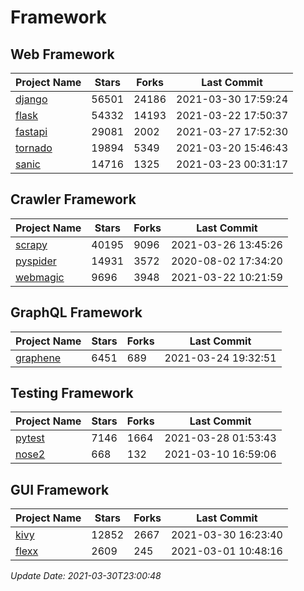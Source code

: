 # Framework

## Web Framework
| Project Name | Stars | Forks | Last Commit |
| ------------ | ----- | ----- | ----------- |
| [django](https://github.com/django/django) | 56501 | 24186 | 2021-03-30 17:59:24 |
| [flask](https://github.com/pallets/flask) | 54332 | 14193 | 2021-03-22 17:50:37 |
| [fastapi](https://github.com/tiangolo/fastapi) | 29081 | 2002 | 2021-03-27 17:52:30 |
| [tornado](https://github.com/tornadoweb/tornado) | 19894 | 5349 | 2021-03-20 15:46:43 |
| [sanic](https://github.com/sanic-org/sanic) | 14716 | 1325 | 2021-03-23 00:31:17 |

## Crawler Framework
| Project Name | Stars | Forks | Last Commit |
| ------------ | ----- | ----- | ----------- |
| [scrapy](https://github.com/scrapy/scrapy) | 40195 | 9096 | 2021-03-26 13:45:26 |
| [pyspider](https://github.com/binux/pyspider) | 14931 | 3572 | 2020-08-02 17:34:20 |
| [webmagic](https://github.com/code4craft/webmagic) | 9696 | 3948 | 2021-03-22 10:21:59 |

## GraphQL Framework
| Project Name | Stars | Forks | Last Commit |
| ------------ | ----- | ----- | ----------- |
| [graphene](https://github.com/graphql-python/graphene) | 6451 | 689 | 2021-03-24 19:32:51 |

## Testing Framework
| Project Name | Stars | Forks | Last Commit |
| ------------ | ----- | ----- | ----------- |
| [pytest](https://github.com/pytest-dev/pytest) | 7146 | 1664 | 2021-03-28 01:53:43 |
| [nose2](https://github.com/nose-devs/nose2) | 668 | 132 | 2021-03-10 16:59:06 |

## GUI Framework
| Project Name | Stars | Forks | Last Commit |
| ------------ | ----- | ----- | ----------- |
| [kivy](https://github.com/kivy/kivy) | 12852 | 2667 | 2021-03-30 16:23:40 |
| [flexx](https://github.com/flexxui/flexx) | 2609 | 245 | 2021-03-01 10:48:16 |

*Update Date: 2021-03-30T23:00:48*